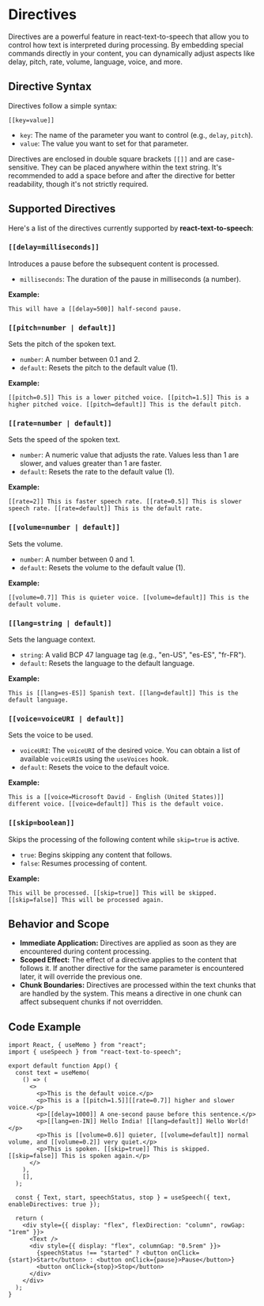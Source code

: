 # Directives

Directives are a powerful feature in react-text-to-speech that allow you to control how text is interpreted during processing. By embedding special commands directly in your content, you can dynamically adjust aspects like delay, pitch, rate, volume, language, voice, and more.

## Directive Syntax

Directives follow a simple syntax:

```
[[key=value]]
```

- `key`: The name of the parameter you want to control (e.g., `delay`, `pitch`).
- `value`: The value you want to set for that parameter.

Directives are enclosed in double square brackets `[[]]` and are case-sensitive. They can be placed anywhere within the text string. It's recommended to add a space before and after the directive for better readability, though it's not strictly required.

## Supported Directives

Here's a list of the directives currently supported by **react-text-to-speech**:

### `[[delay=milliseconds]]`

Introduces a pause before the subsequent content is processed.

- `milliseconds`: The duration of the pause in milliseconds (a number).

**Example:**

```
This will have a [[delay=500]] half-second pause.
```

### `[[pitch=number | default]]`

Sets the pitch of the spoken text.

- `number`: A number between 0.1 and 2.
- `default`: Resets the pitch to the default value (1).

**Example:**

```
[[pitch=0.5]] This is a lower pitched voice. [[pitch=1.5]] This is a higher pitched voice. [[pitch=default]] This is the default pitch.
```

### `[[rate=number | default]]`

Sets the speed of the spoken text.

- `number`: A numeric value that adjusts the rate. Values less than 1 are slower, and values greater than 1 are faster.
- `default`: Resets the rate to the default value (1).

**Example:**

```
[[rate=2]] This is faster speech rate. [[rate=0.5]] This is slower speech rate. [[rate=default]] This is the default rate.
```

### `[[volume=number | default]]`

Sets the volume.

- `number`: A number between 0 and 1.
- `default`: Resets the volume to the default value (1).

**Example:**

```
[[volume=0.7]] This is quieter voice. [[volume=default]] This is the default volume.
```

### `[[lang=string | default]]`

Sets the language context.

- `string`: A valid BCP 47 language tag (e.g., "en-US", "es-ES", "fr-FR").
- `default`: Resets the language to the default language.

**Example:**

```
This is [[lang=es-ES]] Spanish text. [[lang=default]] This is the default language.
```

### `[[voice=voiceURI | default]]`

Sets the voice to be used.

- `voiceURI`: The `voiceURI` of the desired voice. You can obtain a list of available `voiceURI`s using the `useVoices` hook.
- `default`: Resets the voice to the default voice.

**Example:**

```
This is a [[voice=Microsoft David - English (United States)]] different voice. [[voice=default]] This is the default voice.
```

### `[[skip=boolean]]`

Skips the processing of the following content while `skip=true` is active.

- `true`: Begins skipping any content that follows.
- `false`: Resumes processing of content.

**Example:**

```
This will be processed. [[skip=true]] This will be skipped. [[skip=false]] This will be processed again.
```

## Behavior and Scope

- **Immediate Application:** Directives are applied as soon as they are encountered during content processing.
- **Scoped Effect:** The effect of a directive applies to the content that follows it. If another directive for the same parameter is encountered later, it will override the previous one.
- **Chunk Boundaries:** Directives are processed within the text chunks that are handled by the system. This means a directive in one chunk can affect subsequent chunks if not overridden.

## Code Example

```tsx
import React, { useMemo } from "react";
import { useSpeech } from "react-text-to-speech";

export default function App() {
  const text = useMemo(
    () => (
      <>
        <p>This is the default voice.</p>
        <p>This is a [[pitch=1.5]][[rate=0.7]] higher and slower voice.</p>
        <p>[[delay=1000]] A one-second pause before this sentence.</p>
        <p>[[lang=en-IN]] Hello India! [[lang=default]] Hello World!</p>
        <p>This is [[volume=0.6]] quieter, [[volume=default]] normal volume, and [[volume=0.2]] very quiet.</p>
        <p>This is spoken. [[skip=true]] This is skipped. [[skip=false]] This is spoken again.</p>
      </>
    ),
    [],
  );

  const { Text, start, speechStatus, stop } = useSpeech({ text, enableDirectives: true });

  return (
    <div style={{ display: "flex", flexDirection: "column", rowGap: "1rem" }}>
      <Text />
      <div style={{ display: "flex", columnGap: "0.5rem" }}>
        {speechStatus !== "started" ? <button onClick={start}>Start</button> : <button onClick={pause}>Pause</button>}
        <button onClick={stop}>Stop</button>
      </div>
    </div>
  );
}
```
